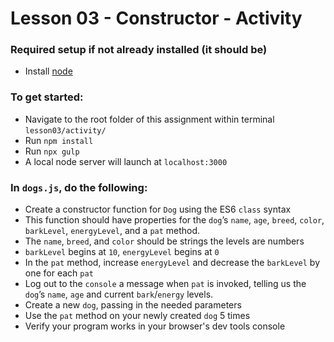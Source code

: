 # Lesson 03 - Constructor - Activity

### Required setup if not already installed (it should be)
- Install [node](https://nodejs.org/en/)

### To get started:
-   Navigate to the root folder of this assignment within terminal `lesson03/activity/`
-   Run `npm install`
-   Run `npx gulp`
- 	A local node server will launch at `localhost:3000`

### In `dogs.js`, do the following:
* Create a constructor function for `Dog` using the ES6 `class` syntax
* This function should have properties for the `dog`’s `name`, `age`, `breed`, `color`, `barkLevel`, `energyLevel`, and a `pat` method.​
* The `name`, `breed`, and `color` should be strings the levels are numbers​
* `barkLevel` begins at `10`, `energyLevel` begins at `0`
* In the `pat` method, increase `energyLevel` and decrease the `barkLevel` by one for each `pat​`
* Log out to the `console` a message when `pat` is invoked, telling us the `dog`’s `name`, `age` and current `bark`/`energy` levels.
* Create a new `dog`, passing in the needed parameters
* Use the `pat` method on your newly created `dog` 5 times
* Verify your program works in your browser's dev tools console